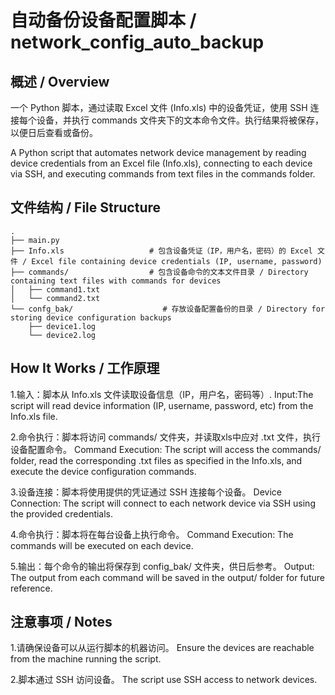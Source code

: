# 自动备份设备配置脚本 / network_config_auto_backup

## 概述 / Overview

  一个 Python 脚本，通过读取 Excel 文件 (Info.xls) 中的设备凭证，使用 SSH 连接每个设备，并执行 commands 文件夹下的文本命令文件。执行结果将被保存，以便日后查看或备份。 
 
 A Python script that automates network device management by reading device credentials from an Excel file (Info.xls), connecting to each device via SSH, and executing commands from text files in the commands folder. 

## 文件结构 / File Structure
    .
    ├── main.py
    ├── Info.xls                   # 包含设备凭证（IP，用户名，密码）的 Excel 文件 / Excel file containing device credentials (IP, username, password)
    ├── commands/                  # 包含设备命令的文本文件目录 / Directory containing text files with commands for devices
    │   ├── command1.txt
    │   └── command2.txt
    └── confg_bak/                    # 存放设备配置备份的目录 / Directory for storing device configuration backups
        ├── device1.log
        └── device2.log

## How It Works / 工作原理
1.输入：脚本从 Info.xls 文件读取设备信息（IP，用户名，密码等）.
  Input:The script will read device information (IP, username, password, etc) from the Info.xls file.

2.命令执行：脚本将访问 commands/ 文件夹，并读取xls中应对 .txt 文件，执行设备配置命令。
  Command Execution: The script will access the commands/ folder, read the corresponding .txt files as specified in the Info.xls, and execute the device configuration commands.

3.设备连接：脚本将使用提供的凭证通过 SSH 连接每个设备。
  Device Connection: The script will connect to each network device via SSH using the provided credentials.

4.命令执行：脚本将在每台设备上执行命令。
  Command Execution: The commands will be executed on each device.

5.输出：每个命令的输出将保存到 config_bak/ 文件夹，供日后参考。
  Output: The output from each command will be saved in the output/ folder for future reference.

## 注意事项 / Notes 

1.请确保设备可以从运行脚本的机器访问。 
  Ensure the devices are reachable from the machine running the script.

2.脚本通过 SSH 访问设备。
  The script use SSH access to network devices.


